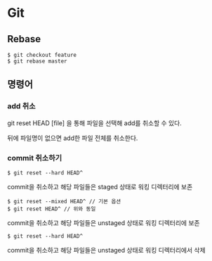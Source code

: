 # Git

## Rebase

```shell
$ git checkout feature
$ git rebase master
```



## 명령어

### add 취소

git reset HEAD [file] 을 통해 파일을 선택해 add를 취소할 수 있다. 

뒤에 파일명이 없으면 add한 파일 전체를 취소한다.



### commit 취소하기

```shell
$ git reset --hard HEAD^
```

commit을 취소하고 해당 파일들은 staged 상태로 워킹 디렉터리에 보존

```shell
$ git reset --mixed HEAD^ // 기본 옵션
$ git reset HEAD^ // 위와 동일
```

commit을 취소하고 해당 파일들은 unstaged 상태로 워킹 디렉터리에 보존

```shell
$ git reset --hard HEAD^
```

commit을 취소하고 해당 파일들은 unstaged 상태로 워킹 디렉터리에서 삭제





